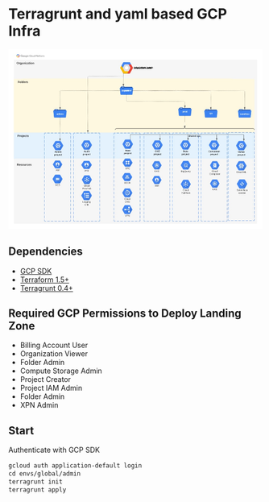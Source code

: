 # Terragrunt and yaml based GCP Infra
![enter image description here](https://github.com/cloudon-one/gcp-terragrunt-lz/blob/main/hld.jpeg)
## Dependencies

- [GCP SDK](https://cloud.google.com/sdk/docs/install)
- [Terraform 1.5+](https://developer.hashicorp.com/terraform/downloads?product_intent=terraform)
- [Terragrunt 0.4+](https://terragrunt.gruntwork.io/docs/getting-started/install/)

## Required GCP Permissions to Deploy Landing Zone

- Billing Account User
- Organization Viewer
- Folder Admin
- Compute Storage Admin
- Project Creator
- Project IAM Admin
- Folder Admin
- XPN Admin

## Start

Authenticate with GCP SDK

    gcloud auth application-default login
    cd envs/global/admin
    terragrunt init
    terragrunt apply

